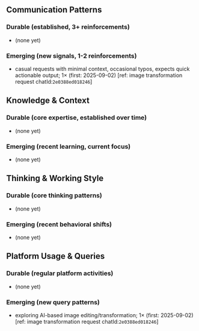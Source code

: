 ## Communication Patterns
### Durable (established, 3+ reinforcements)
- (none yet)

### Emerging (new signals, 1-2 reinforcements)
- casual requests with minimal context, occasional typos, expects quick actionable output; 1× (first: 2025-09-02) [ref: image transformation request chatId:`2e0388ed018246`]

## Knowledge & Context
### Durable (core expertise, established over time)
- (none yet)

### Emerging (recent learning, current focus)
- (none yet)

## Thinking & Working Style
### Durable (core thinking patterns)
- (none yet)

### Emerging (recent behavioral shifts)
- (none yet)

## Platform Usage & Queries
### Durable (regular platform activities)
- (none yet)

### Emerging (new query patterns)
- exploring AI-based image editing/transformation; 1× (first: 2025-09-02) [ref: image transformation request chatId:`2e0388ed018246`]